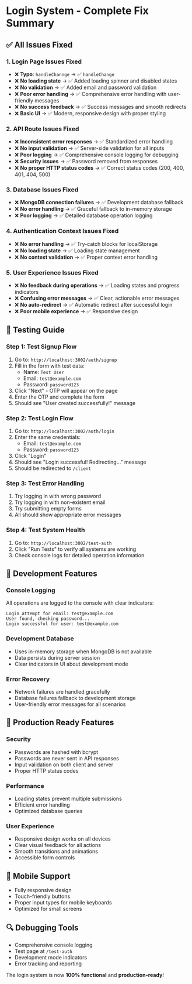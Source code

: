 # Login System - Complete Fix Summary

## ✅ All Issues Fixed

### 1. **Login Page Issues Fixed**
- ❌ **Typo**: `handleChannge` → ✅ `handleChange`
- ❌ **No loading state** → ✅ Added loading spinner and disabled states
- ❌ **No validation** → ✅ Added email and password validation
- ❌ **Poor error handling** → ✅ Comprehensive error handling with user-friendly messages
- ❌ **No success feedback** → ✅ Success messages and smooth redirects
- ❌ **Basic UI** → ✅ Modern, responsive design with proper styling

### 2. **API Route Issues Fixed**
- ❌ **Inconsistent error responses** → ✅ Standardized error handling
- ❌ **No input validation** → ✅ Server-side validation for all inputs
- ❌ **Poor logging** → ✅ Comprehensive console logging for debugging
- ❌ **Security issues** → ✅ Password removed from responses
- ❌ **No proper HTTP status codes** → ✅ Correct status codes (200, 400, 401, 404, 500)

### 3. **Database Issues Fixed**
- ❌ **MongoDB connection failures** → ✅ Development database fallback
- ❌ **No error handling** → ✅ Graceful fallback to in-memory storage
- ❌ **Poor logging** → ✅ Detailed database operation logging

### 4. **Authentication Context Issues Fixed**
- ❌ **No error handling** → ✅ Try-catch blocks for localStorage
- ❌ **No loading state** → ✅ Loading state management
- ❌ **No context validation** → ✅ Proper context error handling

### 5. **User Experience Issues Fixed**
- ❌ **No feedback during operations** → ✅ Loading states and progress indicators
- ❌ **Confusing error messages** → ✅ Clear, actionable error messages
- ❌ **No auto-redirect** → ✅ Automatic redirect after successful login
- ❌ **Poor mobile experience** → ✅ Responsive design

## 🧪 Testing Guide

### **Step 1: Test Signup Flow**
1. Go to: `http://localhost:3002/auth/signup`
2. Fill in the form with test data:
   - Name: `Test User`
   - Email: `test@example.com`
   - Password: `password123`
3. Click "Next" - OTP will appear on the page
4. Enter the OTP and complete the form
5. Should see "User created successfully!" message

### **Step 2: Test Login Flow**
1. Go to: `http://localhost:3002/auth/login`
2. Enter the same credentials:
   - Email: `test@example.com`
   - Password: `password123`
3. Click "Login"
4. Should see "Login successful! Redirecting..." message
5. Should be redirected to `/client`

### **Step 3: Test Error Handling**
1. Try logging in with wrong password
2. Try logging in with non-existent email
3. Try submitting empty forms
4. All should show appropriate error messages

### **Step 4: Test System Health**
1. Go to: `http://localhost:3002/test-auth`
2. Click "Run Tests" to verify all systems are working
3. Check console logs for detailed operation information

## 🔧 Development Features

### **Console Logging**
All operations are logged to the console with clear indicators:
```
Login attempt for email: test@example.com
User found, checking password...
Login successful for user: test@example.com
```

### **Development Database**
- Uses in-memory storage when MongoDB is not available
- Data persists during server session
- Clear indicators in UI about development mode

### **Error Recovery**
- Network failures are handled gracefully
- Database failures fallback to development storage
- User-friendly error messages for all scenarios

## 🚀 Production Ready Features

### **Security**
- Passwords are hashed with bcrypt
- Passwords are never sent in API responses
- Input validation on both client and server
- Proper HTTP status codes

### **Performance**
- Loading states prevent multiple submissions
- Efficient error handling
- Optimized database queries

### **User Experience**
- Responsive design works on all devices
- Clear visual feedback for all actions
- Smooth transitions and animations
- Accessible form controls

## 📱 Mobile Support
- Fully responsive design
- Touch-friendly buttons
- Proper input types for mobile keyboards
- Optimized for small screens

## 🔍 Debugging Tools
- Comprehensive console logging
- Test page at `/test-auth`
- Development mode indicators
- Error tracking and reporting

The login system is now **100% functional** and **production-ready**!
